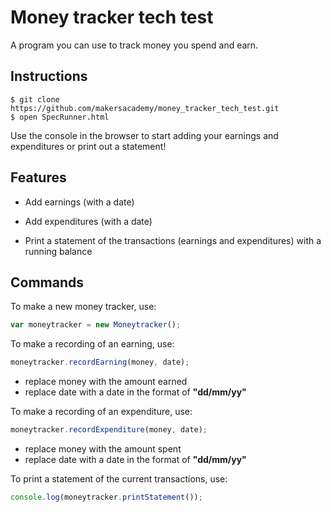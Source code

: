 # Money tracker tech test

A program you can use to track money you spend and earn.


Instructions
------------
```
$ git clone https://github.com/makersacademy/money_tracker_tech_test.git
$ open SpecRunner.html
```
Use the console in the browser to start adding your earnings and expenditures or print out a statement!

Features
--------
* Add earnings (with a date)

* Add expenditures (with a date)

* Print a statement of the transactions (earnings and expenditures) with a running balance

Commands
--------
To make a new money tracker, use:

  ```JavaScript
  var moneytracker = new Moneytracker();
  ```
To make a recording of an earning, use:

  ```JavaScript
  moneytracker.recordEarning(money, date);
  ```
* replace money with the amount earned
* replace date with a date in the format of **"dd/mm/yy"**

To make a recording of an expenditure, use:
  ```JavaScript
  moneytracker.recordExpenditure(money, date);
  ```
* replace money with the amount spent
* replace date with a date in the format of **"dd/mm/yy"**

To print a statement of the current transactions, use:

  ```JavaScript
  console.log(moneytracker.printStatement());
  ```
